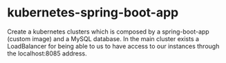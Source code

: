 # kubernetes-spring-boot-app

Create a kubernetes clusters which is composed by a spring-boot-app (custom image) and a MySQL database.
In the main cluster exists a LoadBalancer for being able to us to have access to our instances through the localhost:8085 address.
